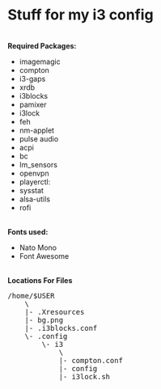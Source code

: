 <h1>Stuff for my i3 config</h1>

<br>
<strong>Required Packages:</strong>
<ul>
<li>imagemagic
<li>compton
<li>i3-gaps
<li>xrdb
<li>i3blocks
<li>pamixer
<li>i3lock
<li>feh
<li>nm-applet
<li>pulse audio
<li>acpi
<li>bc
<li>lm_sensors
<li>openvpn
<li>playerctl:
<li>sysstat
<li>alsa-utils
<li>rofi
</ul>

<br>
<strong>Fonts used:</strong>
<ul>
<li>Nato Mono
<li>Font Awesome
</ul>

<br>
<strong>Locations For Files</strong>
<pre>/home/$USER
	\
	|- .Xresources
	|- bg.png
	|- .i3blocks.conf
	\- .config
		\- i3
			\
			|- compton.conf
			|- config
			|- i3lock.sh
</pre>
